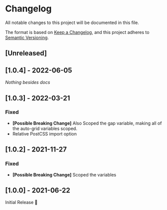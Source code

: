 # Changelog
All notable changes to this project will be documented in this file.

The format is based on [Keep a Changelog](https://keepachangelog.com/en/1.0.0/),
and this project adheres to [Semantic Versioning](https://semver.org/spec/v2.0.0.html).

## [Unreleased]

## [1.0.4] - 2022-06-05
_Nothing besides docs_

## [1.0.3] - 2022-03-21
### Fixed
- **[Possible Breaking Change]** Also Scoped the gap variable,
  making all of the auto-grid variables scoped.
- Relative PostCSS import option

## [1.0.2] - 2021-11-27
### Fixed
- **[Possible Breaking Change]** Scoped the variables

## [1.0.0] - 2021-06-22
Initial Release 🎉
